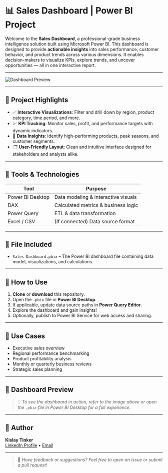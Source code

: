 # 📊 Sales Dashboard | Power BI Project

Welcome to the **Sales Dashboard**, a professional-grade business intelligence solution built using Microsoft Power BI. This dashboard is designed to provide **actionable insights** into sales performance, customer behavior, and product trends across various dimensions. It enables decision-makers to visualize KPIs, explore trends, and uncover opportunities — all in one interactive report.

---

![Dashboard Preview](assets/sales-dashboard-preview.png)

---

## 🚀 Project Highlights

- ✅ **Interactive Visualizations**: Filter and drill down by region, product category, time period, and more.
- 📈 **KPI Tracking**: Monitor sales, profit, and performance targets with dynamic indicators.
- 🧠 **Data Insights**: Identify high-performing products, peak seasons, and customer segments.
- 🗂️ **User-Friendly Layout**: Clean and intuitive interface designed for stakeholders and analysts alike.

---

## 🧰 Tools & Technologies

| Tool            | Purpose                                |
|-----------------|----------------------------------------|
| Power BI Desktop| Data modeling & interactive visuals    |
| DAX             | Calculated metrics & business logic    |
| Power Query     | ETL & data transformation              |
| Excel / CSV     | (If connected) Data source format      |

---

## 📁 File Included

- `Sales Dashboard.pbix` – The Power BI dashboard file containing data model, visualizations, and calculations.

---

## 🔧 How to Use

1. **Clone** or **download** this repository.
2. Open the `.pbix` file in **Power BI Desktop**.
3. If applicable, update data source paths in **Power Query Editor**.
4. Explore the dashboard and gain insights!
5. Optionally, publish to Power BI Service for web access and sharing.

---

## 🌟 Use Cases

- Executive sales overview
- Regional performance benchmarking
- Product profitability analysis
- Monthly or quarterly business reviews
- Strategic sales planning

---

## 📸 Dashboard Preview

> 💡 *To see the dashboard in action, refer to the image above or open the `.pbix` file in Power BI Desktop for a full experience.*

---

## 👤 Author

**Kislay Tinker**  
[LinkedIn Profile](https://www.linkedin.com/in/kislaytinker22/) • [Email](kislaytinker@gmail.com)

---

> 🔗 _Have feedback or suggestions? Feel free to open an issue or submit a pull request!_

